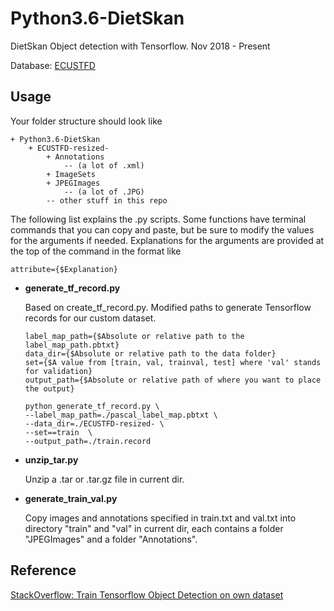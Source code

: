# Python3.6-DietSkan
DietSkan Object detection with Tensorflow. Nov 2018 - Present

Database: [ECUSTFD](https://github.com/Liang-yc/ECUSTFD-resized)

## Usage
Your folder structure should look like
```
+ Python3.6-DietSkan
	+ ECUSTFD-resized-
		+ Annotations
			-- (a lot of .xml)
		+ ImageSets
		+ JPEGImages
			-- (a lot of .JPG)
		-- other stuff in this repo
```
The following list explains the .py scripts. Some functions have terminal commands that you can copy and paste, but be sure to modify the values for the arguments if needed. Explanations for the arguments are provided at the top of the command in the format like
``` 
attribute={$Explanation}
```
- **generate_tf_record.py**

	Based on create_tf_record.py. Modified paths to generate Tensorflow records for our custom dataset.
	``` terminal
	label_map_path={$Absolute or relative path to the label_map_path.pbtxt}
	data_dir={$Absolute or relative path to the data folder}
	set={$A value from [train, val, trainval, test] where 'val' stands for validation}
	output_path={$Absolute or relative path of where you want to place the output}
	
	python generate_tf_record.py \
	--label_map_path=./pascal_label_map.pbtxt \
	--data_dir=./ECUSTFD-resized- \
	--set==train  \
	--output_path=./train.record
	```

- **unzip_tar.py**
  
	 Unzip a .tar or .tar.gz file in current dir.
  
- **generate_train_val.py**

	 Copy images and annotations specified in train.txt and val.txt into directory "train" and "val" in current dir, each contains a folder "JPEGImages" and a folder "Annotations".

## Reference
  [StackOverflow: Train Tensorflow Object Detection on own dataset](https://stackoverflow.com/questions/44973184/train-tensorflow-object-detection-on-own-dataset?noredirect=1&lq=1)
